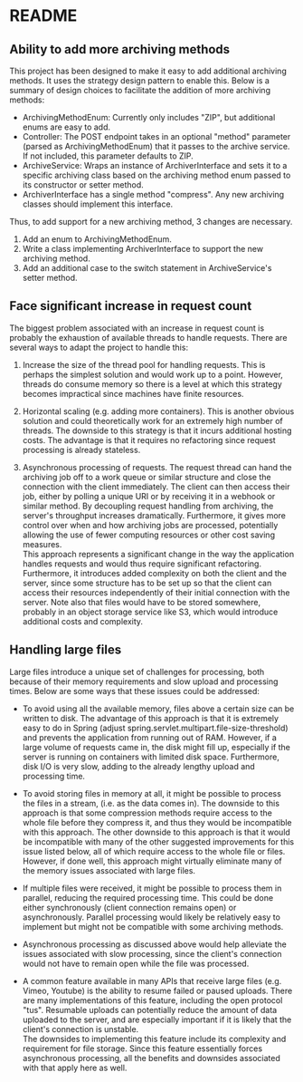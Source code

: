 # README

## Ability to add more archiving methods

This project has been designed to make it easy to add additional archiving methods. It uses the
strategy design pattern to enable this. 
Below is a summary of design choices to facilitate the addition of more archiving methods:
- ArchivingMethodEnum: Currently only includes "ZIP", but additional enums are easy to add.
- Controller: The POST endpoint takes in an optional "method" parameter (parsed as ArchivingMethodEnum) 
that it passes to the archive service. If not included, this parameter defaults to ZIP.
- ArchiveService: Wraps an instance of ArchiverInterface and sets it to a specific archiving class based on the
archiving method enum passed to its constructor or setter method. 
- ArchiverInterface has a single method "compress". Any new archiving classes should implement this interface.

Thus, to add support for a new archiving method, 3 changes are necessary.
1. Add an enum to ArchivingMethodEnum.
2. Write a class implementing ArchiverInterface to support the new archiving method.
3. Add an additional case to the switch statement in ArchiveService's setter method.

## Face significant increase in request count

The biggest problem associated with an increase in request count is probably the exhaustion
of available threads to handle requests.
There are several ways to adapt the project to handle this:
1. Increase the size of the thread pool for handling requests. This is perhaps the
simplest solution and would work up to a point. However, threads do consume memory so
there is a level at which this strategy becomes impractical since machines have finite resources.

2.  Horizontal scaling (e.g. adding more containers). This is another obvious solution
and could theoretically work for an extremely high number of threads. The downside to this
strategy is that it incurs additional hosting costs. The advantage is that it requires no
refactoring since request processing is already stateless.

3. Asynchronous processing of requests. The request thread can hand the archiving job off to a work queue or similar structure
and close the connection with the client immediately. The client can then access their job, either by polling a unique URI or by receiving it in a webhook or similar method. By decoupling request handling from archiving, the server's throughput increases
dramatically. Furthermore, it gives more control over when and how archiving jobs are processed, potentially allowing the use of fewer computing
resources or other cost saving measures. \
This approach represents a significant change in the way the application handles requests and would thus require significant refactoring.
Furthermore, it introduces added complexity on both the client and the server, since some structure has to be set up so that the 
client can access their resources independently of their initial connection with the server. Note also that files would have to be stored
somewhere, probably in an object storage service like S3, which would introduce additional costs and complexity.



## Handling large files

Large files introduce a unique set of challenges for processing, both because of their memory requirements and slow upload and processing times. Below are some ways that these issues could be addressed:

- To avoid using all the available memory, files above a certain size can be written to disk. The advantage of this approach is that it is extremely easy to do in Spring (adjust spring.servlet.multipart.file-size-threshold) and prevents the application from running out of RAM. However, if a large volume of requests came in, the disk might fill up, especially if the server is running on containers with limited disk space. Furthermore, disk I/O is very slow, adding to the already lengthy upload and processing time.

 -  To avoid storing files in memory at all, it might be possible to 
process the files in a stream, (i.e. as the data comes in). The downside to this approach is that some compression methods require
access to the whole file before they compress it, and thus they would be incompatible with this approach. The other downside to this
approach is that it would be incompatible with many of the other suggested improvements for this issue listed below, all of which require
access to the whole file or files. However, if done well, this approach might virtually eliminate many of the memory issues associated with large files.

 - If multiple files were received, it might be possible to process them in parallel, reducing the required processing time. This could be done either synchronously (client connection remains open) or asynchronously. Parallel processing would likely be relatively easy to implement but might not be compatible with some archiving methods.

 - Asynchronous processing as discussed above would help alleviate the issues associated with slow processing, since the client's connection would not have to remain open while the file was processed.

 - A common feature available in many APIs that receive large files (e.g. Vimeo, Youtube) is the ability to resume failed or paused uploads. There are many implementations of this feature, including the open protocol "tus". Resumable uploads can potentially reduce the amount of
data uploaded to the server, and are especially important if it is likely that the client's connection is unstable. \
The downsides to implementing this feature include its complexity and requirement for file storage. Since this feature essentially forces asynchronous processing, all the benefits and downsides associated with that apply here as well.







